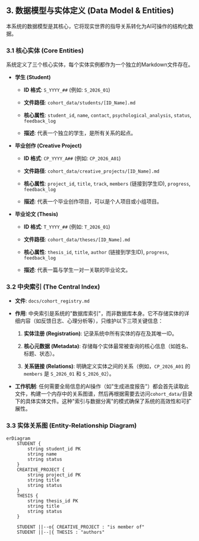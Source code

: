 ## 3. 数据模型与实体定义 (Data Model & Entities)

本系统的数据模型是其核心，它将现实世界的指导关系转化为AI可操作的结构化数据。

### 3.1 核心实体 (Core Entities)

系统定义了三个核心实体，每个实体实例都作为一个独立的Markdown文件存在。

- **学生 (Student)**
    
    - **ID 格式**: `S_YYYY_##` (例如: `S_2026_01`)
        
    - **文件路径**: `cohort_data/students/[ID_Name].md`
        
    - **核心属性**: `student_id`, `name`, `contact`, `psychological_analysis`, `status`, `feedback_log`
        
    - **描述**: 代表一个独立的学生，是所有关系的起点。
        
- **毕业创作 (Creative Project)**
    
    - **ID 格式**: `CP_YYYY_A##` (例如: `CP_2026_A01`)
        
    - **文件路径**: `cohort_data/creative_projects/[ID_Name].md`
        
    - **核心属性**: `project_id`, `title`, `track`, `members` (链接到学生ID), `progress`, `feedback_log`
        
    - **描述**: 代表一个毕业创作项目，可以是个人项目或小组项目。
        
- **毕业论文 (Thesis)**
    
    - **ID 格式**: `T_YYYY_##` (例如: `T_2026_01`)
        
    - **文件路径**: `cohort_data/theses/[ID_Name].md`
        
    - **核心属性**: `thesis_id`, `title`, `author` (链接到学生ID), `progress`, `feedback_log`
        
    - **描述**: 代表一篇与学生一对一关联的毕业论文。
        

### 3.2 中央索引 (The Central Index)

- **文件**: `docs/cohort_registry.md`
    
- **作用**: 中央索引是系统的"数据库索引"，而非数据库本身。它不存储实体的详细内容（如反馈日志、心理分析等），只维护以下三项关键信息：
    
    1. **实体注册 (Registration)**: 记录系统中所有实体的存在及其唯一ID。
        
    2. **核心元数据 (Metadata)**: 存储每个实体最常被查询的核心信息（如姓名、标题、状态）。
        
    3. **关系链接 (Relations)**: 明确定义实体之间的关系（例如，`CP_2026_A01` 的 `members` 是 `S_2026_01` 和 `S_2026_02`）。
        
- **工作机制**: 任何需要全局信息的AI操作（如"生成进度报告"）都会首先读取此文件，构建一个内存中的关系图谱，然后再根据需要去访问`cohort_data/`目录下的具体实体文件。这种"索引与数据分离"的模式确保了系统的高效性和可扩展性。
    

### 3.3 实体关系图 (Entity-Relationship Diagram)

```
erDiagram
    STUDENT {
        string student_id PK
        string name
        string status
    }
    CREATIVE_PROJECT {
        string project_id PK
        string title
        string status
    }
    THESIS {
        string thesis_id PK
        string title
        string status
    }

    STUDENT ||--o{ CREATIVE_PROJECT : "is member of"
    STUDENT ||--|{ THESIS : "authors"
